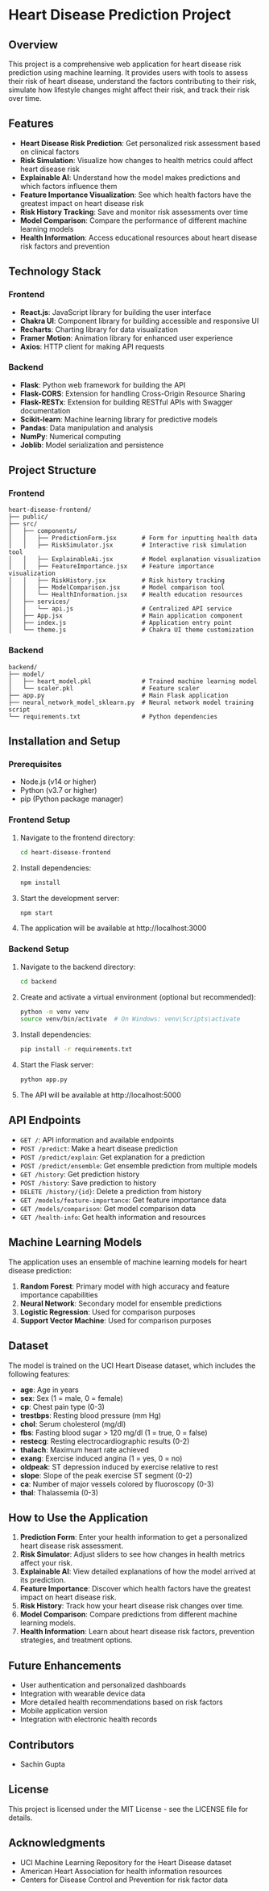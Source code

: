 # Heart Disease Prediction Project

## Overview

This project is a comprehensive web application for heart disease risk prediction using machine learning. It provides users with tools to assess their risk of heart disease, understand the factors contributing to their risk, simulate how lifestyle changes might affect their risk, and track their risk over time.

## Features

- **Heart Disease Risk Prediction**: Get personalized risk assessment based on clinical factors
- **Risk Simulation**: Visualize how changes to health metrics could affect heart disease risk
- **Explainable AI**: Understand how the model makes predictions and which factors influence them
- **Feature Importance Visualization**: See which health factors have the greatest impact on heart disease risk
- **Risk History Tracking**: Save and monitor risk assessments over time
- **Model Comparison**: Compare the performance of different machine learning models
- **Health Information**: Access educational resources about heart disease risk factors and prevention

## Technology Stack

### Frontend
- **React.js**: JavaScript library for building the user interface
- **Chakra UI**: Component library for building accessible and responsive UI
- **Recharts**: Charting library for data visualization
- **Framer Motion**: Animation library for enhanced user experience
- **Axios**: HTTP client for making API requests

### Backend
- **Flask**: Python web framework for building the API
- **Flask-CORS**: Extension for handling Cross-Origin Resource Sharing
- **Flask-RESTx**: Extension for building RESTful APIs with Swagger documentation
- **Scikit-learn**: Machine learning library for predictive models
- **Pandas**: Data manipulation and analysis
- **NumPy**: Numerical computing
- **Joblib**: Model serialization and persistence

## Project Structure

### Frontend

```
heart-disease-frontend/
├── public/
├── src/
│   ├── components/
│   │   ├── PredictionForm.jsx       # Form for inputting health data
│   │   ├── RiskSimulator.jsx        # Interactive risk simulation tool
│   │   ├── ExplainableAi.jsx        # Model explanation visualization
│   │   ├── FeatureImportance.jsx    # Feature importance visualization
│   │   ├── RiskHistory.jsx          # Risk history tracking
│   │   ├── ModelComparison.jsx      # Model comparison tool
│   │   └── HealthInformation.jsx    # Health education resources
│   ├── services/
│   │   └── api.js                   # Centralized API service
│   ├── App.jsx                      # Main application component
│   ├── index.js                     # Application entry point
│   └── theme.js                     # Chakra UI theme customization
```

### Backend

```
backend/
├── model/
│   ├── heart_model.pkl              # Trained machine learning model
│   └── scaler.pkl                   # Feature scaler
├── app.py                           # Main Flask application
├── neural_network_model_sklearn.py  # Neural network model training script
└── requirements.txt                 # Python dependencies
```

## Installation and Setup

### Prerequisites
- Node.js (v14 or higher)
- Python (v3.7 or higher)
- pip (Python package manager)

### Frontend Setup
1. Navigate to the frontend directory:
   ```bash
   cd heart-disease-frontend
   ```

2. Install dependencies:
   ```bash
   npm install
   ```

3. Start the development server:
   ```bash
   npm start
   ```

4. The application will be available at http://localhost:3000

### Backend Setup
1. Navigate to the backend directory:
   ```bash
   cd backend
   ```

2. Create and activate a virtual environment (optional but recommended):
   ```bash
   python -m venv venv
   source venv/bin/activate  # On Windows: venv\Scripts\activate
   ```

3. Install dependencies:
   ```bash
   pip install -r requirements.txt
   ```

4. Start the Flask server:
   ```bash
   python app.py
   ```

5. The API will be available at http://localhost:5000

## API Endpoints

- `GET /`: API information and available endpoints
- `POST /predict`: Make a heart disease prediction
- `POST /predict/explain`: Get explanation for a prediction
- `POST /predict/ensemble`: Get ensemble prediction from multiple models
- `GET /history`: Get prediction history
- `POST /history`: Save prediction to history
- `DELETE /history/{id}`: Delete a prediction from history
- `GET /models/feature-importance`: Get feature importance data
- `GET /models/comparison`: Get model comparison data
- `GET /health-info`: Get health information and resources

## Machine Learning Models

The application uses an ensemble of machine learning models for heart disease prediction:

1. **Random Forest**: Primary model with high accuracy and feature importance capabilities
2. **Neural Network**: Secondary model for ensemble predictions
3. **Logistic Regression**: Used for comparison purposes
4. **Support Vector Machine**: Used for comparison purposes

## Dataset

The model is trained on the UCI Heart Disease dataset, which includes the following features:

- **age**: Age in years
- **sex**: Sex (1 = male, 0 = female)
- **cp**: Chest pain type (0-3)
- **trestbps**: Resting blood pressure (mm Hg)
- **chol**: Serum cholesterol (mg/dl)
- **fbs**: Fasting blood sugar > 120 mg/dl (1 = true, 0 = false)
- **restecg**: Resting electrocardiographic results (0-2)
- **thalach**: Maximum heart rate achieved
- **exang**: Exercise induced angina (1 = yes, 0 = no)
- **oldpeak**: ST depression induced by exercise relative to rest
- **slope**: Slope of the peak exercise ST segment (0-2)
- **ca**: Number of major vessels colored by fluoroscopy (0-3)
- **thal**: Thalassemia (0-3)

## How to Use the Application

1. **Prediction Form**: Enter your health information to get a personalized heart disease risk assessment.
2. **Risk Simulator**: Adjust sliders to see how changes in health metrics affect your risk.
3. **Explainable AI**: View detailed explanations of how the model arrived at its prediction.
4. **Feature Importance**: Discover which health factors have the greatest impact on heart disease risk.
5. **Risk History**: Track how your heart disease risk changes over time.
6. **Model Comparison**: Compare predictions from different machine learning models.
7. **Health Information**: Learn about heart disease risk factors, prevention strategies, and treatment options.

## Future Enhancements

- User authentication and personalized dashboards
- Integration with wearable device data
- More detailed health recommendations based on risk factors
- Mobile application version
- Integration with electronic health records

## Contributors

- Sachin Gupta

## License

This project is licensed under the MIT License - see the LICENSE file for details.

## Acknowledgments

- UCI Machine Learning Repository for the Heart Disease dataset
- American Heart Association for health information resources
- Centers for Disease Control and Prevention for risk factor data
